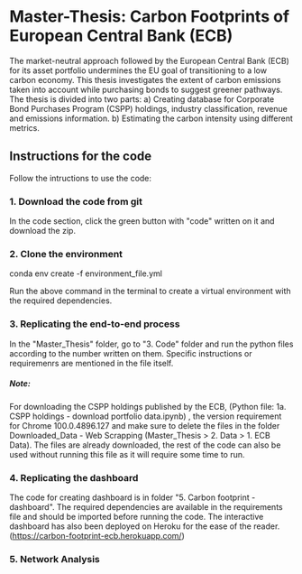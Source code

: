 # Master-Thesis: Carbon Footprints of European Central Bank (ECB)

The market-neutral approach followed by the European Central Bank (ECB) for its asset portfolio undermines the EU goal of transitioning to a low carbon economy. This
thesis investigates the extent of carbon emissions taken into account while purchasing bonds to suggest greener pathways. 
The thesis is divided into two parts: 
a) Creating database for Corporate Bond Purchases Program (CSPP) holdings, industry classification, revenue and emissions information.
b) Estimating the carbon intensity using different metrics.

## Instructions for the code
Follow the intructions to use the code:

### 1. Download the code from git
In the code section, click the green button with "code" written on it and download the zip.

### 2. Clone the environment

conda env create -f environment_file.yml 

Run the above command in the terminal to create a virtual environment with the required dependencies.

### 3. Replicating the end-to-end process
In the "Master_Thesis" folder, go to "3. Code" folder and run the python files according to the number written on them. Specific instructions or requiremenrs are mentioned in the file itself.

##### Note:
For downloading the CSPP holdings published by the ECB, (Python file: 1a. CSPP holdings - download portfolio data.ipynb) , the version requirement for Chrome 100.0.4896.127 and make sure to delete the files in the folder Downloaded_Data - Web Scrapping (Master_Thesis > 2. Data >  1. ECB Data). The files are already downloaded, the rest of the code can also be used without running this file as it will require some time to run.

### 4. Replicating the dashboard
The code for creating dashboard is in folder "5. Carbon footprint - dashboard". The required dependencies are available in the requirements file and should be imported before running the code. The interactive dashboard has also been deployed on Heroku for the ease of the reader. (https://carbon-footprint-ecb.herokuapp.com/)

### 5. Network Analysis






